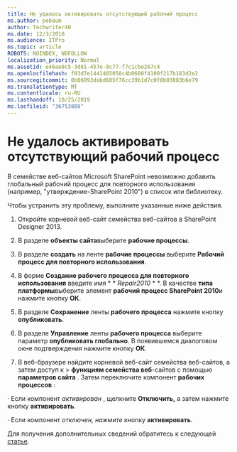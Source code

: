 ```yaml
---
title: Не удалось активировать отсутствующий рабочий процесс
ms.author: pebaum
author: Techwriter40
ms.date: 12/3/2018
ms.audience: ITPro
ms.topic: article
ROBOTS: NOINDEX, NOFOLLOW
localization_priority: Normal
ms.assetid: e46ae8c5-3d81-457e-8c77-f7c1cbe267c4
ms.openlocfilehash: f03d7e1441465050c4b0608f4100f217b183d2e2
ms.sourcegitcommit: 0b06093dabd685f76cc39b1d7c0f8b03883b6e79
ms.translationtype: MT
ms.contentlocale: ru-RU
ms.lasthandoff: 10/25/2019
ms.locfileid: "36753809"
---
```

# <a name="missing-workflow-failed-to-activate"></a>Не удалось активировать отсутствующий рабочий процесс

В семействе веб-сайтов Microsoft SharePoint невозможно добавить глобальный рабочий процесс для повторного использования (например, "утверждение-SharePoint 2010") в список или библиотеку.
  
Чтобы устранить эту проблему, выполните указанные ниже действия. 
  
1. Откройте корневой веб-сайт семейства веб-сайтов в SharePoint Designer 2013.
  
2. В разделе **объекты сайта**выберите **рабочие процессы**. 
  
3. В разделе **создать** на ленте **рабочие процессы** выберите **Рабочий процесс для повторного использования**. 
  
4. В форме **Создание рабочего процесса для повторного использования** введите имя * * *Repair2010* * *. В качестве **типа платформы**выберите элемент **рабочий процесс SharePoint 2010**и нажмите кнопку **ОК**. 
  
1. В разделе **Сохранение** ленты **рабочего процесса** нажмите кнопку **опубликовать**. 
  
2. В разделе **Управление** ленты **рабочего процесса** выберите параметр **опубликовать глобально**. В появившемся диалоговом окне подтверждения нажмите кнопку **ОК**. 
  
3. В веб-браузере найдите корневой веб-сайт семейства веб-сайтов, а затем доступ к \> **функциям семейства веб**-сайтов с помощью **параметров сайта** . Затем переключите компонент **рабочих процессов** : 
  
· Если компонент *активирован* , щелкните **Отключить,** а затем нажмите кнопку **активировать**. 
  
· Если компонент *отключен, нажмите* кнопку **активировать**. 
  
Для получения дополнительных сведений обратитесь к следующей [статье](https://go.microsoft.com/fwlink/?linkid=2047770&amp;clcid=0x409).
  

